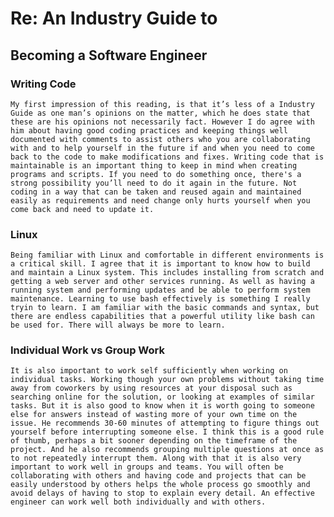 # Re: An	Industry Guide	 to 
## Becoming a Software Engineer

### Writing Code

	My first impression of this reading, is that it’s less of a Industry Guide as one man’s opinions on the matter, which he does state that these are his opinions not necessarily fact. However I do agree with him about having good coding practices and keeping things well documented with comments to assist others who you are collaborating with and to help yourself in the future if and when you need to come back to the code to make modifications and fixes. Writing code that is maintainable is an important thing to keep in mind when creating programs and scripts. If you need to do something once, there's a strong possibility you’ll need to do it again in the future. Not coding in a way that can be taken and reused again and maintained easily as requirements and need change only hurts yourself when you come back and need to update it.

### Linux

	Being familiar with Linux and comfortable in different environments is a critical skill. I agree that it is important to know how to build and maintain a Linux system. This includes installing from scratch and getting a web server and other services running. As well as having a running system and performing updates and be able to perform system maintenance. Learning to use bash effectively is something I really tryin to learn. I am familiar with the basic commands and syntax, but there are endless capabilities that a powerful utility like bash can be used for. There will always be more to learn.

### Individual Work vs Group Work

	It is also important to work self sufficiently when working on individual tasks. Working though your own problems without taking time away from coworkers by using resources at your disposal such as searching online for the solution, or looking at examples of similar tasks. But it is also good to know when it is worth going to someone else for answers instead of wasting more of your own time on the issue. He recommends 30-60 minutes of attempting to figure things out yourself before interrupting someone else. I think this is a good rule of thumb, perhaps a bit sooner depending on the timeframe of the project. And he also recommends grouping multiple questions at once as to not repeatedly interrupt them. Along with that it is also very important to work well in groups and teams. You will often be collaborating with others and having code and projects that can be easily understood by others helps the whole process go smoothly and avoid delays of having to stop to explain every detail. An effective engineer can work well both individually and with others.
